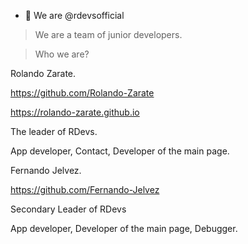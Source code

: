 - 👋 We are @rdevsofficial
>We are a team of junior developers.

>Who we are?

Rolando Zarate.

https://github.com/Rolando-Zarate

https://rolando-zarate.github.io

The leader of RDevs.

App developer, Contact, Developer of the main page.

Fernando Jelvez.

https://github.com/Fernando-Jelvez

Secondary Leader of RDevs

App developer, Developer of the main page, Debugger.
<!---
rdevsofficial/rdevsofficial is a ✨ special ✨ repository because its `README.md` (this file) appears on your GitHub profile.
You can click the Preview link to take a look at your changes.
--->
